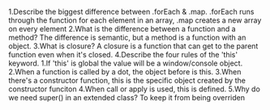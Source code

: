 1.Describe the biggest difference between .forEach & .map.
.forEach runs through the function for each element in an array, .map creates a new array on every element
2.What is the difference between a function and a method?
The difference is semantic, but a method is a function with an object.
3.What is closure?
A closure is a function that can get to the parent function even when it's closed.
4.Describe the four rules of the 'this' keyword.
    1.If 'this' is global the value will be a window/console object.
    2.When a function is called by a dot, the object before is this.
    3.When there's a constructor function, this is the specific object created by the constructor funciton
    4.When call or apply is used, this is defined.
5.Why do we need super() in an extended class?
To keep it from being overriden